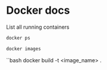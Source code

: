 # Docker docs


List all running containers

```bash
docker ps
```

```bash
docker images
```

``bash
docker build -t <image_name> .
```

